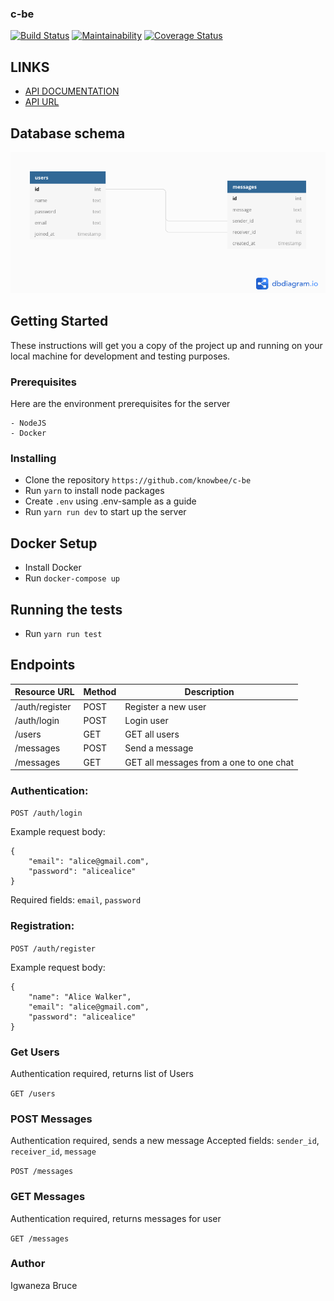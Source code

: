 ### c-be

[![Build Status](https://travis-ci.com/knowbee/c-be.svg?branch=master)](https://travis-ci.com/knowbee/c-be) [![Maintainability](https://api.codeclimate.com/v1/badges/06e3e8c3d48133a589fd/maintainability)](https://codeclimate.com/github/knowbee/c-be/maintainability) [![Coverage Status](https://coveralls.io/repos/github/knowbee/c-be/badge.svg)](https://coveralls.io/github/knowbee/c-be)

## LINKS

- [API DOCUMENTATION](https://documenter.getpostman.com/view/5349992/TWDdkZge)
- [API URL](https://ossix-backend.herokuapp.com)

## Database schema

![database diagram](./dbdiagram.png)

## Getting Started

These instructions will get you a copy of the project up and running on your local machine for development and testing purposes.

### Prerequisites

Here are the environment prerequisites for the server

```
- NodeJS
- Docker
```

### Installing

- Clone the repository `https://github.com/knowbee/c-be`
- Run `yarn` to install node packages
- Create `.env` using .env-sample as a guide
- Run `yarn run dev` to start up the server

## Docker Setup

- Install Docker
- Run `docker-compose up`

## Running the tests

- Run `yarn run test`

## Endpoints

| Resource URL   | Method | Description                             |
| -------------- | ------ | --------------------------------------- |
| /auth/register | POST   | Register a new user                     |
| /auth/login    | POST   | Login user                              |
| /users         | GET    | GET all users                           |
| /messages      | POST   | Send a message                          |
| /messages      | GET    | GET all messages from a one to one chat |

### Authentication:

`POST /auth/login`

Example request body:

```source-json
{
    "email": "alice@gmail.com",
    "password": "alicealice"
}
```

Required fields: `email`, `password`

### Registration:

`POST /auth/register`

Example request body:

```source-json
{
    "name": "Alice Walker",
    "email": "alice@gmail.com",
    "password": "alicealice"
}
```

### Get Users

Authentication required, returns list of Users

`GET /users`

### POST Messages

Authentication required, sends a new message
Accepted fields: `sender_id`, `receiver_id`, `message`

`POST /messages`

### GET Messages

Authentication required, returns messages for user

`GET /messages`

### Author

Igwaneza Bruce
